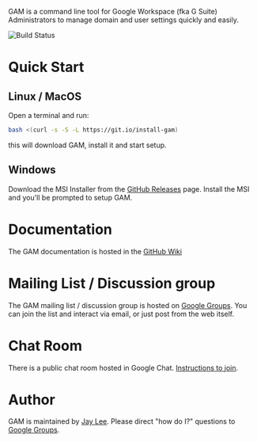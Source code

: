 GAM is a command line tool for Google Workspace (fka G Suite) Administrators to manage domain and user settings quickly and easily.

![Build Status](https://github.com/jay0lee/GAM/workflows/Build%20and%20test%20GAM/badge.svg)

# Quick Start

## Linux / MacOS

Open a terminal and run:

```sh
bash <(curl -s -S -L https://git.io/install-gam)
```

this will download GAM, install it and start setup.

## Windows

Download the MSI Installer from the [GitHub Releases] page. Install the MSI and you'll be prompted to setup GAM.

# Documentation

The GAM documentation is hosted in the [GitHub Wiki]

# Mailing List / Discussion group

The GAM mailing list / discussion group is hosted on [Google Groups].  You can join the list and interact via email, or just post from the web itself.

# Chat Room

There is a public chat room hosted in Google Chat. [Instructions to join](https://git.io/gam-chat).

# Author

GAM is maintained by [Jay Lee](mailto:jay0lee@gmail.com). Please direct "how do I?" questions to [Google Groups].

[GAM release]: https://git.io/gamreleases
[GitHub Releases]: https://github.com/jay0lee/GAM/releases
[GitHub]: https://github.com/jay0lee/GAM/tree/master
[GitHub Wiki]: https://github.com/jay0lee/GAM/wiki/
[Google Groups]: http://groups.google.com/group/google-apps-manager
